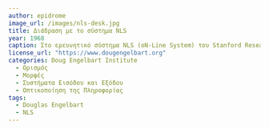 ```yaml
---
author: epidrome
image_url: /images/nls-desk.jpg
title: Διάδραση με το σύστημα NLS 
year: 1968
caption: Στο ερευνητικό σύστημα NLS (oN-Line System) του Stanford Research Institute (SRI), για πρώτη φορά, τα συστήματα εισόδου και εξόδου του χρήστη είχαν ενδιάμεσα επίπεδα αφαιρετικότητας, τα οποία επέτρεπαν τον έλεγχο διαφορετικών τύπων πληροφορίας (π.χ., κειμένου και γραφικών) καθώς και διαφορετικές συνθέσεις και οργανώσεις της πληροφορίας, από μια συσκευή εισόδου όπως το ποντίκι.
license_url: "https://www.dougengelbart.org" 
categories: Doug Engelbart Institute
  - Ορισμός
  - Μορφές
  - Συστήματα Εισόδου και Εξόδου
  - Οπτικοποίηση της Πληροφορίας
tags:
  - Douglas Engelbart
  - NLS
---
```

